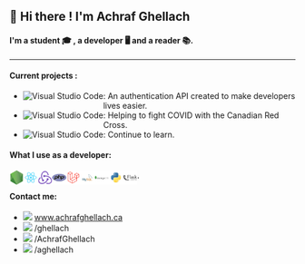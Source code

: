 ## 👋 Hi there ! I'm Achraf Ghellach

#### I'm a student 🎓 , a developer 🖥  and a reader 📚.

-------

#### Current projects : 
- [<img align="left" alt="Visual Studio Code" height="25px" src="https://camo.githubusercontent.com/cf83d7f554b30aa75eaab5f40fe959b50eb27de8/68747470733a2f2f6163687261666768656c6c6163682e63612f696d616765732f70726f6a656374732f706e672e706e67" />](https://github.com/ghellach/AuthDashCore): An authentication API created to make developers lives easier.
- <img align="left" alt="Visual Studio Code" height="25px" src="https://loyalty360.org/getattachment/f1f49227-edf2-4e89-aa61-5113b78a37c8/image" />: Helping to fight COVID with the Canadian Red Cross.
- <img align="left" alt="Visual Studio Code" height="25px" src="https://t3.ftcdn.net/jpg/01/02/58/40/240_F_102584060_8AbaQWM7j6UdxAJLBZ6aja3dcVK6ElxC.jpg" />: Continue to learn.



#### What I use as a developer:

<img align="left" alt="Visual Studio Code" width="25px" src="https://raw.githubusercontent.com/github/explore/80688e429a7d4ef2fca1e82350fe8e3517d3494d/topics/nodejs/nodejs.png" />
<img align="left" alt="Visual Studio Code" width="25px" src="https://raw.githubusercontent.com/github/explore/80688e429a7d4ef2fca1e82350fe8e3517d3494d/topics/react/react.png" />
<img align="left" alt="Visual Studio Code" width="25px" src="https://raw.githubusercontent.com/github/explore/80688e429a7d4ef2fca1e82350fe8e3517d3494d/topics/redux/redux.png" />
<img align="left" alt="Visual Studio Code" width="25px" src="https://raw.githubusercontent.com/github/explore/80688e429a7d4ef2fca1e82350fe8e3517d3494d/topics/php/php.png" />
<img align="left" alt="Visual Studio Code" width="25px" src="https://raw.githubusercontent.com/github/explore/80688e429a7d4ef2fca1e82350fe8e3517d3494d/topics/laravel/laravel.png" />
<img align="left" alt="Visual Studio Code" width="25px" src="https://raw.githubusercontent.com/github/explore/80688e429a7d4ef2fca1e82350fe8e3517d3494d/topics/mysql/mysql.png" />
<img align="left" alt="Visual Studio Code" width="25px" src="https://raw.githubusercontent.com/github/explore/80688e429a7d4ef2fca1e82350fe8e3517d3494d/topics/mongodb/mongodb.png" />
<img align="left" alt="Visual Studio Code" width="25px" src="https://raw.githubusercontent.com/github/explore/80688e429a7d4ef2fca1e82350fe8e3517d3494d/topics/python/python.png" />
<img align="left" alt="Visual Studio Code" width="25px" src="https://raw.githubusercontent.com/github/explore/80688e429a7d4ef2fca1e82350fe8e3517d3494d/topics/flask/flask.png" />.  



#### Contact me:
- [<img src="https://t4.ftcdn.net/jpg/01/27/02/81/240_F_127028116_shduna3P1xEm11PgLmaDP1NChtCfSwLB.jpg" width="25px" />](https://www.achrafghellach.ca) www.achrafghellach.ca
- [<img src="https://image.flaticon.com/icons/svg/174/174848.svg" width="25px" />](https://facebook.com/ghellach) /ghellach
- [<img src="https://image.flaticon.com/icons/svg/733/733579.svg" width="25px" />](https://twitter.com/AchrafGhellach) /AchrafGhellach
- [<img src="https://image.flaticon.com/icons/svg/2111/2111463.svg" width="25px" />](https://instagram.com/ghellach) /aghellach









